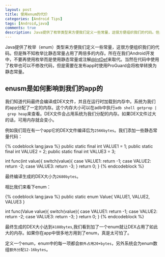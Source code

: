 ```yaml
---
layout: post
title: 使用enum的代价
categories: [Android Tips]
tags: [Android,java]
comments: true
description: Java提供了枚举类型来方便我们定义一些常量，这很方便组织我们的代码。但是殊不知枚举比静态常量占用了两倍多的内存。
---
```

Java提供了枚举（enum）类型来方便我们定义一些常量，这很方便组织我们的代码。但是殊不知枚举比静态常量占用了两倍多的内存。所在在我们Android开发中，不要再使用枚举而是使用静态常量或注解[@IntDef][1]来取代。当然在代码中使用了枚举也可以不修改代码，但是需要在发布app时使用ProGuard会将枚举转换为静态常量。

## enusm是如何影响到我们的app的

我们知道代码最终会编译成DEX文件，并且在运行时加载到内存中。系统为我们的app分配了一定的内存。这个内存大小可以在adb中执行`adb shell getprop | grep heap`来查看。DEX文件会占用系统为我们分配的内存。如果DEX文件过大的话，可用内存就会变小。

例如我们现在有一个app它的DEX文件编译后为`2566bytes`。我们添加一些静态常量代码：

{% codeblock lang:java %}
public static final int VALUE1 = 1;
public static final int VALUE2 = 2;
public static final int VALUE3 = 3;

int func(int value){
	switch(value){
	    case VALUE1:
	        return -1;
	    case VALUE2:
	        return -2;
	    case VALUE3:
	        return -3;
	}
	return 0;
}
{% endcodeblock %}

最终编译生成的DEX大小为`2680bytes`。

相比我们来看下enum：

{% codeblock lang:java %}
public static enum Value{
	VALUE1,
	VALUE2,
	VALUE3
}

int func(Value value){
	switch(value){
	    case VALUE1:
	        return -1;
	    case VALUE2:
	        return -2;
	    case VALUE3:
	        return -3;
	}
	return 0;
}
{% endcodeblock %}

最终生成的DEX大小达到`4188bytes`,我们看到加了一个enum就让DEX占用了如此大的内存。如果你在app中很多地方用到了enum，真是太可怕了。

定义一个enum，enum中的每一项都会`额外占用20+bytes`，另外系统会为enum数组`额外分配12-16bytes`。

[1]:	https://developer.android.com/intl/zh-cn/reference/android/support/annotation/IntDef.html